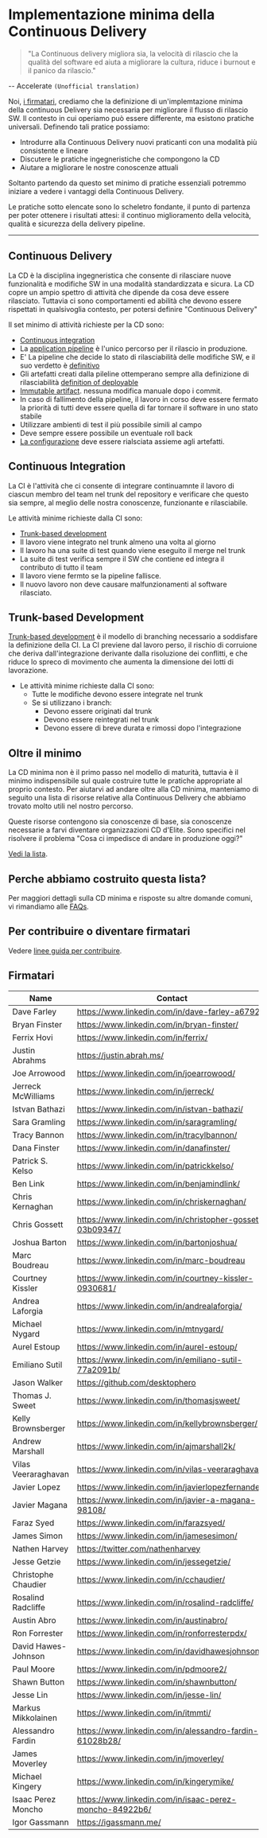 # Implementazione minima della Continuous Delivery

> "La Continuous delivery migliora sia, la velocità di rilascio che la qualità del software ed aiuta a migliorare la cultura, riduce i burnout e il panico da rilascio."

-- Accelerate `(Unofficial translation)`

Noi, [i firmatari](#Firmatari), crediamo che la definizione di un'implemtazione minima della continuous Delivery sia necessaria per migliorare il flusso di rilascio SW. Il contesto in cui operiamo può essere differente, ma esistono pratiche universali. Definendo tali pratice possiamo:

- Introdurre alla Continuous Delivery nuovi praticanti con una modalità più consistente e lineare
- Discutere le pratiche ingegneristiche che compongono la CD
- Aiutare a migliorare le nostre conoscenze attuali

Soltanto partendo da questo set minimo di pratiche essenziali potremmo iniziare a vedere i vantaggi della Continuous Delivery.

Le pratiche sotto elencate sono lo scheletro fondante, il punto di partenza per poter ottenere i risultati attesi: il continuo miglioramento della velocità, qualità e sicurezza della delivery pipeline.

---

## Continuous Delivery

La CD è la disciplina ingegneristica che consente di rilasciare nuove funzionalità e modifiche SW in una modalità standardizzata e sicura. La CD copre un ampio spettro di attività che dipende da cosa deve essere rilasciato. Tuttavia ci sono comportamenti ed abilità che devono essere rispettati in qualsivoglia contesto, per potersi definire "Continuous Delivery"

Il set minimo di attività richieste per la CD sono:

- [Continuous integration](#continuous-integration)
- La [application
  pipeline](https://www.informit.com/articles/article.aspx?p=1621865&seqNum=2#:~:text=%EE%94%80Buy-,What%20Is%20a%20Deployment%20Pipeline%3F,-At%20an%20abstract)
  è l'unico percorso per il rilascio in produzione.
- E' La pipeline che decide lo stato di rilasciabilità delle modifiche SW, e il suo verdetto è [definitivo](./faq.md#why-should-the-pipeline-be-definitive-for-deploy)
- Gli artefatti creati dalla pileline ottemperano sempre alla definizione di rilasciabilità [definition of deployable](https://www.youtube.com/watch?v=bHKHdp4H-8w)
- [Immutable artifact](./faq#what-is-an-immutable-artifact). nessuna modifica manuale dopo i commit.
- In caso di fallimento della pipeline, il lavoro in corso deve essere fermato la priorità di tutti deve essere quella di far tornare il software in uno stato stabile
- Utilizzare ambienti di test il più possibile simili al campo
- Deve sempre essere possibile un eventuale roll back
- [La configurazione](./faq.md#what-is-application-configuration) deve essere rialsciata assieme agli artefatti.

## Continuous Integration

La CI è l'attività che ci consente di integrare continuamnte il lavoro di ciascun membro del team nel trunk del repository e verificare che questo sia sempre, al meglio delle nostra conoscenze, funzionante e rilasciabile.

Le attività minime richieste dalla CI sono:

- [Trunk-based development](https://trunkbaseddevelopment.com/)
- Il lavoro viene integrato nel trunk almeno una volta al giorno
- Il lavoro ha una suite di test quando viene eseguito il merge nel trunk
- La suite di test verifica sempre il SW che contiene ed integra il contributo di tutto il team
- Il lavoro viene fermto se la pipeline fallisce.
- Il nuovo lavoro non deve causare malfunzionamenti al software rilasciato.

## Trunk-based Development

[Trunk-based development](https://trunkbaseddevelopment.com/) è il modello di branching necessario a soddisfare la definizione della CI. La CI previene dal lavoro perso, il rischio di corruione che deriva dall'integrazione derivante dalla risoluzione dei conflitti, e che riduce lo spreco di movimento che aumenta la dimensione dei lotti di lavorazione.

- Le attività minime richieste dalla CI sono:
  - Tutte le modifiche devono essere integrate nel trunk
  - Se si utilizzano i branch:
    - Devono essere originati dal trunk
    - Devono essere reintegrati nel trunk
    - Devono essere di breve durata e rimossi dopo l'integrazione

## Oltre il minimo

La CD minima non è il primo passo nel modello di maturità, tuttavia è il minimo indispensibile sul quale costruire tutte le pratiche appropriate al proprio contesto. Per aiutarvi ad andare oltre alla CD minima, manteniamo di seguito una lista di risorse relative alla Continuous Delivery che abbiamo trovato molto utili nel nostro percorso.

Queste risorse contengono sia conoscenze di base, sia conoscenze necessarie a farvi diventare organizzazioni CD d'Elite.
Sono specifici nel risolvere il problema "Cosa ci impedisce di andare in produzione oggi?"

[Vedi la lista](./references.md).

## Perche abbiamo costruito questa lista?

Per maggiori dettagli sulla CD minima e risposte su altre domande comuni, vi rimandiamo alle [FAQs](./faq.md).

## Per contribuire o diventare firmatari

Vedere [linee guida per contribuire](./CONTRIBUTING.md).

## Firmatari

| Name               | Contact                                                     |
|--------------------|-------------------------------------------------------------|
| Dave Farley        | <https://www.linkedin.com/in/dave-farley-a67927>            |
| Bryan Finster      | <https://www.linkedin.com/in/bryan-finster/>                |
| Ferrix Hovi        | <https://www.linkedin.com/in/ferrix/>                       |
| Justin Abrahms     | <https://justin.abrah.ms/>                                  |
| Joe Arrowood       | <https://www.linkedin.com/in/joearrowood/>                  |
| Jerreck McWilliams | <https://www.linkedin.com/in/jerreck/>                      |
| Istvan Bathazi     | <https://www.linkedin.com/in/istvan-bathazi/>               |
| Sara Gramling      | <https://www.linkedin.com/in/saragramling/>                 |
| Tracy Bannon       | <https://www.linkedin.com/in/tracylbannon/>                 |
| Dana Finster       | <https://www.linkedin.com/in/danafinster/>                  |
| Patrick S. Kelso   | <https://www.linkedin.com/in/patrickkelso/>                 |
| Ben Link           | <https://www.linkedin.com/in/benjamindlink/>                |
| Chris Kernaghan    | <https://www.linkedin.com/in/chriskernaghan/>               |
| Chris Gossett      | <https://www.linkedin.com/in/christopher-gossett-03b09347/> |
| Joshua Barton      | <https://www.linkedin.com/in/bartonjoshua/>                 |
| Marc Boudreau      | <https://www.linkedin.com/in/marc-boudreau>                 |
| Courtney Kissler   | <https://www.linkedin.com/in/courtney-kissler-0930681/>     |
| Andrea Laforgia    | <https://www.linkedin.com/in/andrealaforgia/>               |
| Michael Nygard     | <https://www.linkedin.com/in/mtnygard/>                     |
| Aurel Estoup       | <https://www.linkedin.com/in/aurel-estoup/>                 |
| Emiliano Sutil     | <https://www.linkedin.com/in/emiliano-sutil-77a2091b/>      |
| Jason Walker       | <https://github.com/desktophero>                            |
| Thomas J. Sweet    | <https://www.linkedin.com/in/thomasjsweet/>                 |
| Kelly Brownsberger | <https://www.linkedin.com/in/kellybrownsberger/>            |
| Andrew Marshall    | <https://www.linkedin.com/in/ajmarshall2k/>                 |
| Vilas Veeraraghavan| <https://www.linkedin.com/in/vilas-veeraraghavan/>          |
| Javier Lopez       | <https://www.linkedin.com/in/javierlopezfernandez/>         |
| Javier Magana      | <https://www.linkedin.com/in/javier-a-magana-98108/>        |
| Faraz Syed         | <https://www.linkedin.com/in/farazsyed/>                    |
| James Simon        | <https://www.linkedin.com/in/jamesesimon/>                  |
| Nathen Harvey      | <https://twitter.com/nathenharvey>                          |
| Jesse Getzie       | <https://www.linkedin.com/in/jessegetzie/>                  |
| Christophe Chaudier| <https://www.linkedin.com/in/cchaudier/>                    |
| Rosalind Radcliffe | <https://www.linkedin.com/in/rosalind-radcliffe/>           | 
| Austin Abro        | <https://www.linkedin.com/in/austinabro/>                   |
| Ron Forrester      | <https://www.linkedin.com/in/ronforresterpdx/>              |
| David Hawes-Johnson| <https://www.linkedin.com/in/davidhawesjohnson/>            |
| Paul Moore         | <https://www.linkedin.com/in/pdmoore2/>                     |
| Shawn Button       | <https://www.linkedin.com/in/shawnbutton/>                  |
| Jesse Lin          | <https://www.linkedin.com/in/jesse-lin/>                    |
| Markus Mikkolainen | <https://www.linkedin.com/in/itmmti/>                       |
| Alessandro Fardin  | <https://www.linkedin.com/in/alessandro-fardin-61028b28/>   |
| James Moverley     | <https://www.linkedin.com/in/jmoverley/>                    |
| Michael Kingery    | <https://www.linkedin.com/in/kingerymike/>                  |
| Isaac Perez Moncho | <https://www.linkedin.com/in/isaac-perez-moncho-84922b6/>   |
| Igor Gassmann      | <https://igassmann.me/>                                     |
